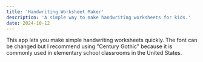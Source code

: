 ```yaml
---
title: 'Handwriting Worksheet Maker'
description: 'A simple way to make handwriting worksheets for kids.'
date: 2024-10-12
---
```


This app lets you make simple handwriting worksheets quickly. The font can be changed but I recommend using "Century Gothic" because it is commonly used in elementary school classrooms in the United States.

<script setup>
  import { onMounted } from 'vue';
  onMounted(async () => {
    const main = await import('./src/main.js');
    main.createApp('#main');
  });
</script>

<div id="main" class="relative"></div>
